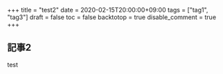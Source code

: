 +++
title = "test2"
date = 2020-02-15T20:00:00+09:00
tags = ["tag1", "tag3"]
draft = false
toc = false
backtotop = true
disable_comment = true
+++

## 記事2
test
